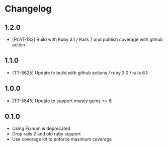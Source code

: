# Changelog

## 1.2.0

- [PLAT-183] Build with Ruby 3.1 / Rails 7 and publish coverage with github action

## 1.1.0

- [TT-8625] Update to build with github actions / ruby 3.0 / rails 6.1

## 1.0.0

* [TT-5845] Update to support money gems >= 6

## 0.1.0

* Using Fixnum is deprecated
* Drop rails 2 and old ruby support
* Use coverage kit to enforce maximum coverage
